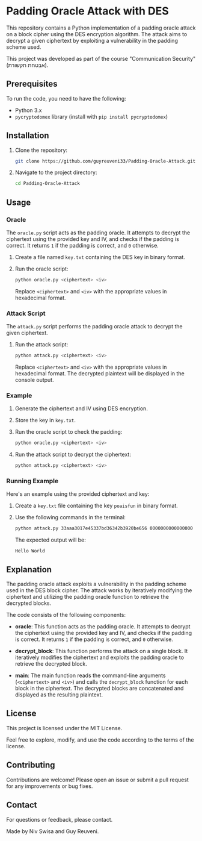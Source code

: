 # Padding Oracle Attack with DES

This repository contains a Python implementation of a padding oracle attack on a block cipher using the DES encryption algorithm. The attack aims to decrypt a given ciphertext by exploiting a vulnerability in the padding scheme used.

This project was developed as part of the course "Communication Security" (אבטחת תקשורת).

## Prerequisites

To run the code, you need to have the following:

- Python 3.x
- `pycryptodomex` library (install with `pip install pycryptodomex`)

## Installation

1. Clone the repository:

   ```sh
   git clone https://github.com/guyreuveni33/Padding-Oracle-Attack.git
   ```

2. Navigate to the project directory:

   ```sh
   cd Padding-Oracle-Attack
   ```

## Usage

### Oracle

The `oracle.py` script acts as the padding oracle. It attempts to decrypt the ciphertext using the provided key and IV, and checks if the padding is correct. It returns `1` if the padding is correct, and `0` otherwise.

1. Create a file named `key.txt` containing the DES key in binary format.
2. Run the oracle script:

   ```sh
   python oracle.py <ciphertext> <iv>
   ```

   Replace `<ciphertext>` and `<iv>` with the appropriate values in hexadecimal format.

### Attack Script

The `attack.py` script performs the padding oracle attack to decrypt the given ciphertext.

1. Run the attack script:

   ```sh
   python attack.py <ciphertext> <iv>
   ```

   Replace `<ciphertext>` and `<iv>` with the appropriate values in hexadecimal format. The decrypted plaintext will be displayed in the console output.

### Example

1. Generate the ciphertext and IV using DES encryption.
2. Store the key in `key.txt`.
3. Run the oracle script to check the padding:

   ```sh
   python oracle.py <ciphertext> <iv>
   ```

4. Run the attack script to decrypt the ciphertext:

   ```sh
   python attack.py <ciphertext> <iv>
   ```

### Running Example

Here's an example using the provided ciphertext and key:

1. Create a `key.txt` file containing the key `poaisfun` in binary format.
2. Use the following commands in the terminal:

   ```sh
   python attack.py 33aaa3017e45337bd36342b3920be656 0000000000000000
   ```

   The expected output will be:

   ```
   Hello World
   ```

## Explanation

The padding oracle attack exploits a vulnerability in the padding scheme used in the DES block cipher. The attack works by iteratively modifying the ciphertext and utilizing the padding oracle function to retrieve the decrypted blocks.

The code consists of the following components:

- **oracle**: This function acts as the padding oracle. It attempts to decrypt the ciphertext using the provided key and IV, and checks if the padding is correct. It returns `1` if the padding is correct, and `0` otherwise.

- **decrypt_block**: This function performs the attack on a single block. It iteratively modifies the ciphertext and exploits the padding oracle to retrieve the decrypted block.

- **main**: The main function reads the command-line arguments (`<ciphertext>` and `<iv>`) and calls the `decrypt_block` function for each block in the ciphertext. The decrypted blocks are concatenated and displayed as the resulting plaintext.

## License

This project is licensed under the MIT License.

Feel free to explore, modify, and use the code according to the terms of the license.

## Contributing

Contributions are welcome! Please open an issue or submit a pull request for any improvements or bug fixes.

## Contact

For questions or feedback, please contact.

Made by Niv Swisa and Guy Reuveni.
